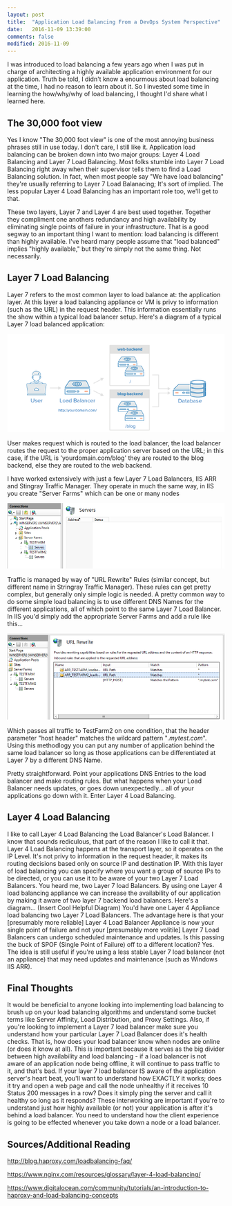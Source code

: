 ```yaml
---
layout: post
title:  "Application Load Balancing From a DevOps System Perspective"
date:   2016-11-09 13:39:00
comments: false
modified: 2016-11-09
---
```


I was introduced to load balancing a few years ago when I was put in charge of architecting a highly available application environment for our application. Truth be told, I didn't know a enourmous about load balancing at the time, I had no reason to learn about it. So I invested some time in learning the how/why/why of load balancing, I thought I'd share what I learned here. 

##	The 30,000 foot view
Yes I know "The 30,000 foot view" is one of the most annoying business phrases still in use today. I don't care, I still like it. Application load balancing can be broken down into two major groups: Layer 4 Load Balancing and Layer 7 Load Balancing. Most folks stumble into Layer 7 Load Balancing right away when their supervisor tells them to find a Load Balancing solution. In fact, when most people say "We have load balancing" they're usually referring to Layer 7 Load Balanacing; It's sort of implied. The less popular Layer 4 Load Balancing has an important role too, we'll get to that. 

These two layers, Layer 7 and Layer 4 are best used together. Together they compliment one anothers redundancy and high availability by eliminating single points of failure in your infrastructure. That is a good segway to an important thing I want to mention: load balancing is different than highly available. I've heard many people assume that "load balanced" implies "highly available," but they're simply not the same thing. Not necessarily.

## Layer 7 Load Balancing
Layer 7 refers to the most common layer to load balance at: the application layer. At this layer a load balancing appliance or VM is privy to information (such as the URL) in the request header. This information essentially runs the show within a typical load balancer setup. Here's a diagram of a typical Layer 7 load balanced application:

![Layer7LoadBalancedApplication](/images/layer7loadbalancing.png)

User makes request which is routed to the load balancer, the load balancer routes the request to the proper application server based on the URL; in this case, if the URL is 'yourdomain.com/blog' they are routed to the blog backend, else they are routed to the web backend. 

I have worked extensively with just a few Layer 7 Load Balancers, IIS ARR and Stingray Traffic Manager. They operate in much the same way, in IIS you create "Server Farms" which can be one or many nodes

![IISServerFarms](/images/IISServerFarms.PNG)

Traffic is managed by way of "URL Rewrite" Rules (similar concept, but different name in Stringray Traffic Manager). These rules can get pretty complex, but generally only simple logic is needed. A pretty common way to do some simple load balancing is to use different DNS Names for the different applications, all of which point to the same Layer 7 Load Balancer. In IIS you'd simply add the appropriate Server Farms and add a rule like this... 

![IISRoutingRules](/images/IISRoutingRules.PNG)

Which passes all traffic to TestFarm2 on one condition, that the header parameter "host header" matches the wildcard pattern "*.mytest.com*". Using this methodlogy you can put any number of application behind the same load balancer so long as those applications can be differentiated at Layer 7 by a different DNS Name. 

Pretty straightforward. Point your applications DNS Entries to the load balancer and make routing rules. But what happens when your Load Balancer needs updates, or goes down unexpectedly... all of your applications go down with it. Enter Layer 4 Load Balancing.

## Layer 4 Load Balancing
I like to call Layer 4 Load Balancing the Load Balancer's Load Balancer. I know that sounds rediculous, that part of the reason I like to call it that. Layer 4 Load Balancing happens at the transport layer, so it operates on the IP Level. It's not privy to information in the request header, it makes its routing decisions based only on source IP and destination IP. With this layer of load balancing you can specify where you want a group of source IPs to be directed, or you can use it to be aware of your two Layer 7 Load Balancers. You heard me, two Layer 7 load Balancers. By using one Layer 4 load balancing appliance we can increase the availability of our application by making it aware of two layer 7 backend load balancers. Here's a diagram... 
(Insert Cool Helpful Diagram)
You'd have one Layer 4 Appliance load balancing two Layer 7 Load Balancers. The advantage here is that your [presumably more reliable] Layer 4 Load Balancer Appliance is now your single point of failure and not your [presumably more volitile] Layer 7 Load Balancers can undergo scheduled maintenance and updates. Is this passing the buck of SPOF (Single Point of Failure) off to a different location? Yes. The idea is still useful if you're using a less stable Layer 7 load balancer (not an appliance) that may need updates and maintenance (such as Windows IIS ARR). 

## Final Thoughts 
It would be beneficial to anyone looking into implementing load balancing to brush up on your load balancing algorithms and understand some bucket terms like Server Affinity, Load Distribution, and Proxy Settings. Also, if you're looking to implement a Layer 7 load balancer make sure you understand how your particular Layer 7 Load Balancer does it's health checks. That is, how does your load balancer know when nodes are online (or does it know at all). This is important because it serves as the big divider between high availability and load balancing - if a load balancer is not aware of an application node being offline, it will continue to pass traffic to it, and that's bad. If your layer 7 load balancer IS aware of the application server's heart beat, you'll want to understand how EXACTLY it works; does it try and open a web page and call the node unhealthy if it receives 10 Status 200 messages in a row? Does it simply ping the server and call it healthy so long as it responds? These interworking are important if you're to understand just how highly available (or not) your application is after it's behind a load balancer. You need to understand how the client experience is going to be effected whenever you take down a node or a load balancer. 

## Sources/Additional Reading
http://blog.haproxy.com/loadbalancing-faq/

https://www.nginx.com/resources/glossary/layer-4-load-balancing/

https://www.digitalocean.com/community/tutorials/an-introduction-to-haproxy-and-load-balancing-concepts

